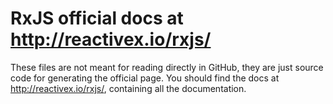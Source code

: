 # RxJS official docs at http://reactivex.io/rxjs/

These files are not meant for reading directly in GitHub, they are just source code for generating the official page. You should find the docs at http://reactivex.io/rxjs/, containing all the documentation.
